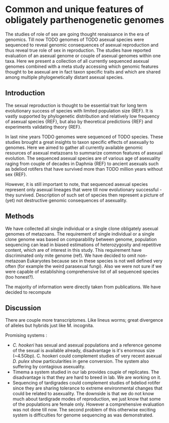 # Common and unique features of obligately parthenogenetic genomes

The studies of role of sex are going thought renaissance in the era of genomics.
Till now TODO genomes of TODO asexual species were sequenced to reveal genomic consequences of asexual reproduction and thus reveal true role of sex in reproduction.
The studies have reported evaluation of an asexual genome or couple of asexual genomes within one taxa.
Here we present a collection of all currently sequenced asexual genomes combined with a meta study accessing which genomic features thought to be asexual are in fact taxon specific traits and which are shared among multiple phylogenetically distant asexual species.

## Introduction

The sexual reproduction is thought to be essential trait for long term evolutionary success of species with limited population size {REF}.
It is vastly supported by phylogenetic distribution and relatively low frequency of asexual species {REF},
but also by theoretical predictions {REF} and experiments validating theory {REF}.

In last nine years TODO genomes were sequenced of TODO species. These studies brought a great insights to taxon specific effects of asexually to genomes.
Here we aimed to gather all currently available genomic resources of asexual metazoans to summarize common features of asexual evolution.
The sequenced asexual species are of various age of asexuality raging from couple of decades in Daphnia {REF} to ancient asexuals such as bdeliod rotifers that have survived more than TODO million years without sex {REF}.

However, it is still important to note, that sequenced asexual species represent only asexual lineages that were till now evolutionary successful - they survived.
Description of such set of species then represent a picture of (yet) not destructive genomic consequences of asexuality.

## Methods

We have collected all single individual or a single clone obligately asexual genomes of metazoans.
The requirement of single individual or a single clone genome was based on comparability between genome, population sequencing can lead in biased estimations of heterozygosity and repetitive content, which are of interest in this study. This requirement have discriminated only mite genome (ref).
We have decided to omit non-metazoan Eukaryotes because sex in these species is not well defined very often (for example the weird parasexual fungi).
Also we were not sure if we were capable of establishing comprehensive list of all sequenced species (too honest?).


The majority of information were directly taken from publications.
We have decided to recompute


## Discussion

There are couple more transcriptomes. Like lineus worms; great divergence of alleles but hybrids just like M. incognita.

Promising systems :

- _C. hookeri_ has sexual and asexual populations and a reference genome of the sexual is available already, disadvantage is it's enormous size (~4.5Gbp). C. hookeri could complement studies of very recent asexual _D. pulex_ show particularities in gene conversion. The system also suffering by contagious asexuality.
- Timema a system studied in our lab provides couple of replicates. The disadvantage is that they are hard to breed in lab. We are working on it.
- Sequencing of tardigrades could complement studies of bdeliod rotifer since they are sharing tolerance to extreme environmental changes that could be related to asexuality. The downside is that we do not know much about tardigrade modes of reproduction, we just know that some of the populations are female only. However a comprehensive evaluation was not done till now. The second problem of this otherwise exciting system is difficulties for genome sequencing as was demonstrated.
